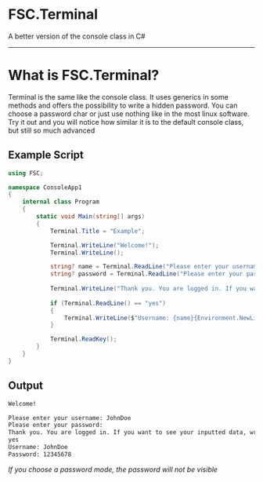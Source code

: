 # FSC.Terminal
 A better version of the console class in C#

---

# What is FSC.Terminal?
Terminal is the same like the console class. It uses generics in some methods and offers the possibility to write a hidden password.
You can choose a password char or just use nothing like in the most linux software. Try it out and you will notice how similar it is to the default console class, but still so much advanced

## Example Script
```cs
using FSC;

namespace ConsoleApp1
{
    internal class Program
    {
        static void Main(string[] args)
        {
            Terminal.Title = "Example";

            Terminal.WriteLine("Welcome!");
            Terminal.WriteLine();

            string? name = Terminal.ReadLine("Please enter your username: ");
            string? password = Terminal.ReadLine("Please enter your password: ", TerminalPasswordMode.Hide);
            
            Terminal.WriteLine("Thank you. You are logged in. If you want to see your inputted data, write yes");
            
            if (Terminal.ReadLine() == "yes")
            {
                Terminal.WriteLine($"Username: {name}{Environment.NewLine}Password: {password}");
            }

            Terminal.ReadKey();
        }
    }
}
```

## Output
```cmd
Welcome!

Please enter your username: JohnDoe
Please enter your password:
Thank you. You are logged in. If you want to see your inputted data, write yes
yes
Username: JohnDoe
Password: 12345678
```

_If you choose a password mode, the password will not be visible_
